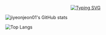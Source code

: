 <!--
## Hi there 👋
-->
<div align="center">
  
[![Typing SVG](https://readme-typing-svg.demolab.com?font=Fira+Code&pause=1000&color=FFCCDD&background=5CD0FF00&center=true&vCenter=true&width=435&height=60&lines=Welcome+to+jiyeon's+GitHub)](https://git.io/typing-svg)

</div>

![jiyeonjeon01's GitHub stats](https://github-readme-stats.vercel.app/api?username=jiyeonjeon01&show_icons=true&theme=omni)

![Top Langs](https://github-readme-stats.vercel.app/api/top-langs/?username=jiyeonjeon01&layout=compact)


<!--
**jiyeonjeon01/jiyeonjeon01** is a ✨ _special_ ✨ repository because its `README.md` (this file) appears on your GitHub profile.

Here are some ideas to get you started:

- 🔭 I’m currently working on ...
- 🌱 I’m currently learning ...
- 👯 I’m looking to collaborate on ...
- 🤔 I’m looking for help with ...
- 💬 Ask me about ...
- 📫 How to reach me: ...
- 😄 Pronouns: ...
- ⚡ Fun fact: ...
-->
